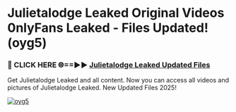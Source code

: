 # Julietalodge Leaked Original Videos 0nlyFans Leaked - Files Updated! (oyg5)

<h3>🔴 CLICK HERE 🌐==►► <a href="https://tinyurl.com/x26r9saj" rel="nofollow">Julietalodge Leaked Updated Files</a></h3>

Get Julietalodge Leaked and all content. Now you can access all videos and pictures of Julietalodge Leaked. New Updated Files 2025!

[![oyg5](https://i.imgur.com/LkgZPqh.gif)](https://tinyurl.com/x26r9saj)
